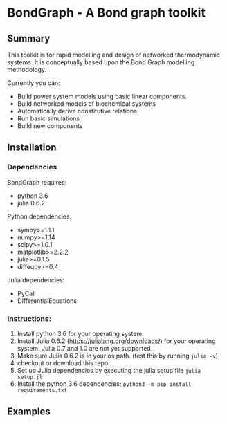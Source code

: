 # BondGraph - A Bond graph toolkit
## Summary

This toolkit is for rapid modelling and design of networked thermodynamic systems.
It is conceptually based upon the Bond Graph modelling methodology.

Currently you can:
- Build power system models using basic linear components.
- Build networked models of biochemical systems
- Automatically derive constitutive relations.
- Run basic simulations
- Build new components

## Installation

### Dependencies

BondGraph requires:
- python 3.6
- julia 0.6.2

Python dependencies:
- sympy>=1.1.1
- numpy>=1.14
- scipy>=1.0.1
- matplotlib>=2.2.2
- julia>=0.1.5
- diffeqpy>=0.4

Julia dependencies:
 - PyCall
 - DifferentialEquations

### Instructions:
1. Install python 3.6 for your operating system.
2. Install Julia 0.6.2 (https://julialang.org/downloads/) for your operating
 system. Julia 0.7 and 1.0 are not yet supported_
3. Make sure Julia 0.6.2 is in your os path. (test this by running `julia -v`)
4. checkout or download this repo
5. Set up Julia dependencies by executing the julia setup file `julia setup.jl`
6. Install the python 3.6 dependencies; `python3 -m pip install requirements.txt`


## Examples
